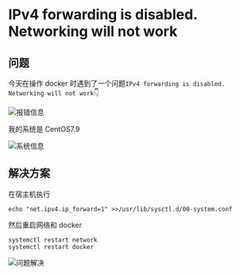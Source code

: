 # IPv4 forwarding is disabled. Networking will not work


<!-- author： xiaobinqt -->
<!-- email： xiaobinqt@163.com -->
<!-- https://xiaobinqt.github.io -->
<!-- https://www.xiaobinqt.cn -->

## 问题

今天在操作 docker 时遇到了一个问题`IPv4 forwarding is disabled. Networking will not work`:point_down:

![报错信息](https://cdn.xiaobinqt.cn/xiaobinqt.io/20220508/e1bf06fd0d134476833680c7c412da4a.png?imageView2/0/q/75|watermark/2/text/eGlhb2JpbnF0/font/dmlqYXlh/fontsize/1000/fill/IzVDNUI1Qg==/dissolve/52/gravity/SouthEast/dx/15/dy/15 '报错信息')

我的系统是 CentOS7.9

![系统信息](https://cdn.xiaobinqt.cn/xiaobinqt.io/20220508/bd163e7f159544fb82224f0e6e37fbf6.png?imageView2/0/q/75|watermark/2/text/eGlhb2JpbnF0/font/dmlqYXlh/fontsize/1000/fill/IzVDNUI1Qg==/dissolve/52/gravity/SouthEast/dx/15/dy/15 '系统信息')

## 解决方案

在宿主机执行

```shell
echo "net.ipv4.ip_forward=1" >>/usr/lib/sysctl.d/00-system.conf
```

然后重启网络和 docker

```shell
systemctl restart network
systemctl restart docker
```

![问题解决](https://cdn.xiaobinqt.cn/xiaobinqt.io/20220508/a8321d29039d48be9106c0ad5ba07f35.png?imageView2/0/q/75|watermark/2/text/eGlhb2JpbnF0/font/dmlqYXlh/fontsize/1000/fill/IzVDNUI1Qg==/dissolve/52/gravity/SouthEast/dx/15/dy/15 '问题解决')





